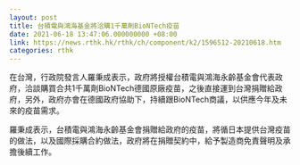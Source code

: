 ```yaml
---
layout: post
title: 台積電與鴻海基金將洽購1千萬劑BioNTech疫苗
date: 2021-06-18 13:47:06.000000000 +08:00
link: https://news.rthk.hk/rthk/ch/component/k2/1596512-20210618.htm
categories: rthk
---
```


在台灣，行政院發言人羅秉成表示，政府將授權台積電與鴻海永齡基金會代表政府，洽談購買合共1千萬劑BioNTech德國原廠疫苗，之後直接運到台灣捐贈給政府，另外，政府亦會在德國政府協助下，持續跟BioNTech商議，以供應今年及未來的疫苗需求。

羅秉成表示，台積電與鴻海永齡基金會捐贈給政府的疫苗，將循日本提供台灣疫苗的做法，以及國際採購合約做法，政府將在捐贈契約中，給予製造商免責聲明及承擔後續工作。
